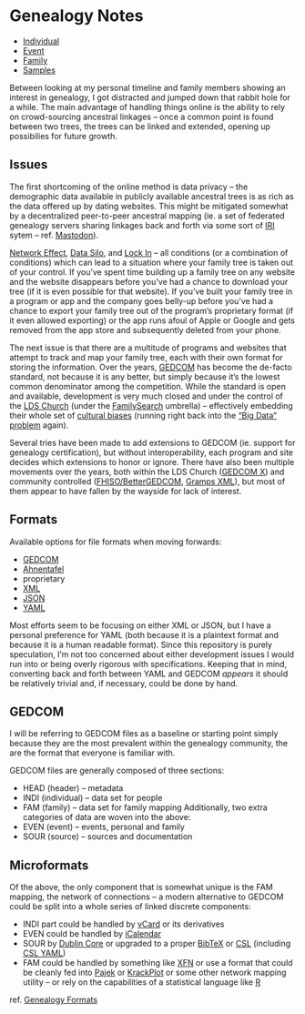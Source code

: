 # Genealogy Notes

* [Individual](Individual.md)
* [Event](Event.md)
* [Family](Family.md)
* [Samples](Samples.md)

Between looking at my personal timeline and family members showing an interest in genealogy, I got distracted and jumped down that rabbit hole for a while. The main advantage of handling things online is the ability to rely on crowd-sourcing ancestral linkages – once a common point is found between two trees, the trees can be linked and extended, opening up possibilies for future growth.

## Issues

The first shortcoming of the online method is data privacy – the demographic data available in publicly available ancestral trees is as rich as the data offered up by dating websites. This might be mitigated somewhat by a decentralized peer-to-peer ancestral mapping (ie. a set of federated genealogy servers sharing linkages back and forth via some sort of [IRI](https://en.wikipedia.org/wiki/Internationalized_Resource_Identifier) sytem –
ref. [Mastodon](https://en.wikipedia.org/wiki/Mastodon_(software))).

[Network Effect](https://en.wikipedia.org/wiki/Network_effect), [Data Silo](https://en.wikipedia.org/wiki/Information_silo),
and [Lock In](https://en.wikipedia.org/wiki/Vendor_lock-in) – all conditions (or a combination of conditions) which can lead to a situation where your family tree is taken out of your control. If you’ve spent time building up a family tree on any website and the website disappears before you’ve had a chance to download your tree (if it is even possible for that website). If you’ve built your family tree in a program or app and the company goes belly-up before you’ve had a chance to export your family tree out of the program’s proprietary format (if it even allowed exporting) or the app runs afoul of Apple or Google and gets removed from the app store and subsequently deleted from your phone.

The next issue is that there are a multitude of programs and websites that attempt to track and map your family tree, each with their own format for storing the information. Over the years, [GEDCOM](https://en.wikipedia.org/wiki/GEDCOM) has become the de-facto standard, not because it is any better, but simply because it’s the lowest common denominator among the competition. While the standard is open and available, development is very much closed and under the control of the [LDS Church](https://en.wikipedia.org/wiki/The_Church_of_Jesus_Christ_of_Latter-day_Saints) (under the [FamilySearch](https://en.wikipedia.org/wiki/FamilySearch) umbrella) – effectively embedding their whole set of [cultural biases](https://github.com/tmcw/gedcom/blob/main/GEDCOM_BIAS.md) (running right back into the [“Big Data” problem](https://en.wikipedia.org/wiki/Weapons_of_Math_Destruction) again).

Several tries have been made to add extensions to GEDCOM (ie. support for genealogy certification), but without interoperability, each program and site decides which extensions to honor or ignore. There have also been multiple movements over the years, both within the LDS Church ([GEDCOM X](http://www.gedcomx.org/)) and community controlled ([FHISO/BetterGEDCOM](https://fhiso.org/), [Gramps XML](https://www.gramps-project.org/wiki/index.php/Gramps_XML)), but most of them appear to have fallen by the wayside for lack of interest.

## Formats

Available options for file formats when moving forwards:
* [GEDCOM](https://en.wikipedia.org/wiki/GEDCOM)
* [Ahnentafel](https://en.wikipedia.org/wiki/Ahnentafel)
* proprietary
* [XML](https://en.wikipedia.org/wiki/XML)
* [JSON](https://en.wikipedia.org/wiki/JSON)
* [YAML](https://en.wikipedia.org/wiki/YAML)

Most efforts seem to be focusing on either XML or JSON, but I have a personal preference for YAML (both because it is a plaintext format and because it is a human readable format). Since this repository is purely speculation, I’m not too concerned about either development issues I would run into or being overly rigorous with specifications. Keeping that in mind, converting back and forth between YAML and GEDCOM *appears* it should be relatively trivial and, if necessary, could be done by hand.

## GEDCOM

I will be referring to GEDCOM files as a baseline or starting point simply because they are the most prevalent within the genealogy community, the are the format that everyone is familiar with.

GEDCOM files are generally composed of three sections:
* HEAD (header) – metadata
* INDI (individual) – data set for people
* FAM (family) – data set for family mapping
Additionally, two extra categories of data are woven into the above:
* EVEN (event) – events, personal and family
* SOUR (source) – sources and documentation

## Microformats

Of the above, the only component that is somewhat unique is the FAM mapping, the network of connections – a modern alternative to GEDCOM could be split into a whole series of linked discrete components:
* INDI part could be handled by [vCard](https://en.wikipedia.org/wiki/VCard) or its derivatives
* EVEN could be handled by [iCalendar](https://en.wikipedia.org/wiki/ICalendar)
* SOUR by [Dublin Core](https://en.wikipedia.org/wiki/Dublin_Core) or upgraded to a proper [BibTeX](https://en.wikipedia.org/wiki/BibTeX)
  or [CSL](https://en.wikipedia.org/wiki/Citation_Style_Language) (including [CSL YAML](https://pandoc.org/))
* FAM could be handled by something like [XFN](https://en.wikipedia.org/wiki/XHTML_Friends_Network) or use a format that could be cleanly fed into
  [Pajek](http://mrvar.fdv.uni-lj.si/pajek/) or [KrackPlot](https://www.heinz.cmu.edu/faculty-research/profiles/krackhardt-davidm/krackplot)
  or some other network mapping utility – or rely on the capabilities of a statistical language like [R](https://en.wikipedia.org/wiki/R_(programming_language))

ref. [Genealogy Formats](https://microformats.org/wiki/genealogy-formats)
